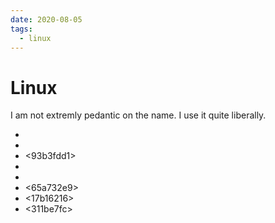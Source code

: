 ```yaml
---
date: 2020-08-05
tags:
  - linux
---
```


# Linux

I am not extremly pedantic on the name. I use it quite liberally.

* <d79888d8>
* <a4ac757f>
* <93b3fdd1>
* <a6c177ca>
* <e7fffa15>
* <65a732e9>
* <17b16216>
* <311be7fc>
